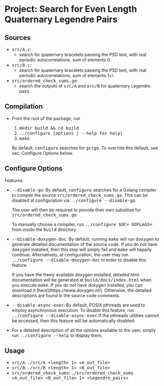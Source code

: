 # Project: Search for Even Length Quaternary Legendre Pairs

## Sources

- <tt>src/A.c</tt>:
	- search for quaternary bracelets passing the PSD test, with real periodic
	 autocorrelations, sum of elements 0.
- <tt>src/B.c</tt>:
	- search for quaternary bracelets passing the PSD test, with real periodic
   autocorrelations, sum of elements 1+i.
- <tt>src/ordered_check_sums.go</tt>:
	- search the outputs of <tt>src/A</tt> and <tt>src/B</tt> for quaternary
      Legendre pairs.

## Compilation

- From the root of the package, run
    1. <tt>mkdir build && cd build</tt>
	2. <tt>../configure [options | --help for help]</tt>
	3. <tt>make</tt><br>

    By default, <tt>configure</tt> searches for <tt>gccgo</tt>. To override this
    default, see sec. Configure Options below.

## Configure Options

Features:

- <p><tt>--disable-go</tt>: By default, <tt>configure</tt> searches for a Golang
  compiler to compile the source <tt>src/ordered_check_sums.go</tt>. This can be
  disabled at configuration via <tt>../configure --disable-go</tt>

  The user will then be required to provide their own substitue for
  <tt>src/ordered_check_sums.go</tt></p>
  <p>To manually choose a compiler, run
  <tt>../configure GOC=<compiler> GOFLAGS=<compiler flags></tt> from inside the
  <tt>build</tt> directory.</p>

- <p><tt>--disable-doxygen-doc</tt>: By default, running <tt>make</tt>
  will run <tt>doxygen</tt> to generate detailed documentation of the source code.
  If you do not have <tt>doxygen</tt> installed, then this step will simply fail
  and <tt>make</tt> will happily continue. Alternatively, at configuration, the
  user may run <tt>../configure --disable-doxygen-doc</tt> in order to disable
  this feature.</p>

  <p>If you have the freely available doxygen installed, detailed html
  documentation will be generated at <tt>build/docs/index.html</tt> when you
  execute <tt>make</tt>. If you do not have doxygen installed, you can download it
  [here](https://www.doxygen.nl/). Otherwise, the detailed descriptions are found
  in the source code comments.</p>

- <tt>--disable-async-exec</tt>: By default, POSIX pthreads are used to employ
  asynchronous execution. To disable this feature, run
  <tt>../configure --disable-async-exec</tt> If the pthreads utilities cannot be
  accessed, then this feature will be automatically disabled.

- <p>For a detailed description of all the options available to the user, simply
  run <tt>../configure --help</tt> to display them.</p>

## Usage

- <tt>src/A</tt>:
    <tt>./src/A \<length\> 1\> \<A_out_file\></tt>
- <tt>src/B</tt>:
    <tt>./src/B \<length\> 1\> \<B_out_file\></tt>
- <tt>src/ordered_check_sums</tt>:
    <tt>./src/ordered_check_sums \<A_out_file\> \<B_out_file\> 1\>
    \<legendre_pairs\></tt>

